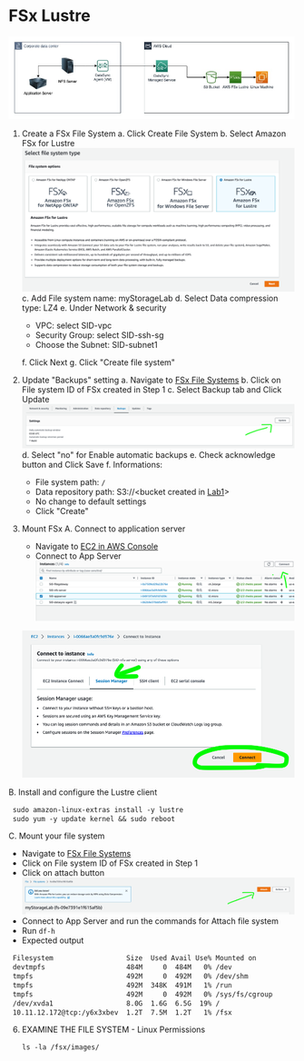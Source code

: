 # FSx Lustre
![Lustre](Images/Lustre-Lab-4.jpg)
1. Create a FSx File System
   a.  Click Create File System 
   b. Select Amazon FSx for Lustre 
   ![Lustre](Images/FS-Lustre.png)
   c.  Add File system name: myStorageLab
   d.  Select Data compression type: LZ4
   e.  Under Network & security
     - VPC: select SID-vpc
     - Security Group: select SID-ssh-sg
     - Choose the Subnet: SID-subnet1 
       
   f. Click Next
   g. Click "Create file system"
   
2. Update "Backups" setting
   a. Navigate to [FSx File Systems](https://us-east-1.console.aws.amazon.com/fsx/home?region=us-east-1#file-systems)
   b. Click on File system ID of FSx created in Step 1
   c. Select Backup tab and Click Update
   ![FSx-Backup](Images/FSx-Backup.png)
   d. Select "no" for Enable automatic backups
   e. Check acknowledge button and Click Save
   f. Informations:
      - File system path: `/`
      - Data repository path: S3://<bucket created in [Lab1](Migration-Lab.md)>
      - No change to default settings
      - Click "Create"
   
3. Mount FSx
   A. Connect to application server
      - Navigate to [EC2 in AWS Console](https://us-east-1.console.aws.amazon.com/ec2/home?region=us-east-1#Instances:instanceState=running)
      - Connect to App Server
      ![Connect](Images/app-connect.png)
        
      ![SSM](Images/ssm.png)

  B. Install and configure the Lustre client
     
     sudo amazon-linux-extras install -y lustre
     sudo yum -y update kernel && sudo reboot

  C. Mount your file system <br>
  - Navigate to [FSx File Systems](https://us-east-1.console.aws.amazon.com/fsx/home?region=us-east-1#file-systems)
  - Click on File system ID of FSx created in Step 1
  - Click on attach button
    ![Attach](Images/FSx-Attach.png)
  - Connect to App Server and run the commands for Attach file system
  - Run `df-h`
  - Expected output
  ```shell 
   Filesystem                  Size  Used Avail Use% Mounted on
   devtmpfs                    484M     0  484M   0% /dev
   tmpfs                       492M     0  492M   0% /dev/shm
   tmpfs                       492M  348K  491M   1% /run
   tmpfs                       492M     0  492M   0% /sys/fs/cgroup
   /dev/xvda1                  8.0G  1.6G  6.5G  19% /
   10.11.12.172@tcp:/y6x3xbev  1.2T  7.5M  1.2T   1% /fsx
  ```

6. EXAMINE THE FILE SYSTEM - Linux Permissions
   ```shell
   ls -la /fsx/images/
   ```
